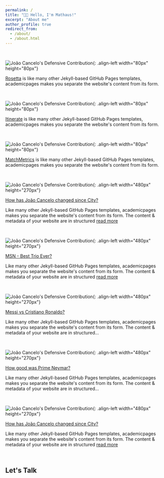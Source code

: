 ```yaml
---
permalink: /
title: "👋🏼 Hello, I'm Mathaus!"
excerpt: "About me"
author_profile: true
redirect_from: 
  - /about/
  - /about.html
---
```


<br>

![João Cancelo's Defensive Contribution](/images/rosetta.png){: .align-left width="80px" height="80px"}

<a href="https://dataprofessor.github.io/Ken_Portfolio/post/project-1/">Rosetta</a> is like many other Jekyll-based GitHub Pages templates, academicpages makes you separate the website's content from its form.

<br>

![João Cancelo's Defensive Contribution](/images/itinerate.png){: .align-left width="80px" height="80px"}

<a href="https://dataprofessor.github.io/Ken_Portfolio/post/project-1/">Itinerate</a> is like many other Jekyll-based GitHub Pages templates, academicpages makes you separate the website's content from its form.

<br>

![João Cancelo's Defensive Contribution](/images/matchmetrics.png){: .align-left width="80px" height="80px"}

<a href="https://dataprofessor.github.io/Ken_Portfolio/post/project-1/">MatchMetrics</a> is like many other Jekyll-based GitHub Pages templates, academicpages makes you separate the website's content from its form.

<br>

![João Cancelo's Defensive Contribution](/images/thumbnail0.png){: .align-left width="480px" height="270px"}

[How has João Cancelo changed since City?](https://github.com/academicpages/academicpages.github.io)

Like many other Jekyll-based GitHub Pages templates, academicpages makes you separate the website's content from its form. The content & metadata of your website are in structured <a href="https://dataprofessor.github.io/Ken_Portfolio/post/project-1/">read more</a><br>

<br>

![João Cancelo's Defensive Contribution](/images/thumbnail1.png){: .align-left width="480px" height="270px"}

[MSN - Best Trio Ever?](https://github.com/academicpages/academicpages.github.io)

Like many other Jekyll-based GitHub Pages templates, academicpages makes you separate the website's content from its form. The content & metadata of your website are in structured <a href="https://dataprofessor.github.io/Ken_Portfolio/post/project-1/">read more</a><br>

<br>

![João Cancelo's Defensive Contribution](/images/thumbnail2.png){: .align-left width="480px" height="270px"}

[Messi vs Cristiano Ronaldo?](https://github.com/academicpages/academicpages.github.io)

Like many other Jekyll-based GitHub Pages templates, academicpages makes you separate the website's content from its form. The content & metadata of your website are in structured...<br>

<br>

![João Cancelo's Defensive Contribution](/images/thumbnail3.png){: .align-left width="480px" height="270px"}

[How good was Prime Neymar?](https://github.com/academicpages/academicpages.github.io)

Like many other Jekyll-based GitHub Pages templates, academicpages makes you separate the website's content from its form. The content & metadata of your website are in structured...<br>

<br>

![João Cancelo's Defensive Contribution](/images/thumbnail4.png){: .align-left width="480px" height="270px"}

[How has João Cancelo changed since City?](https://github.com/academicpages/academicpages.github.io)

Like many other Jekyll-based GitHub Pages templates, academicpages makes you separate the website's content from its form. The content & metadata of your website are in structured <a href="https://dataprofessor.github.io/Ken_Portfolio/post/project-1/">read more</a><br>

<br>

## Let's Talk